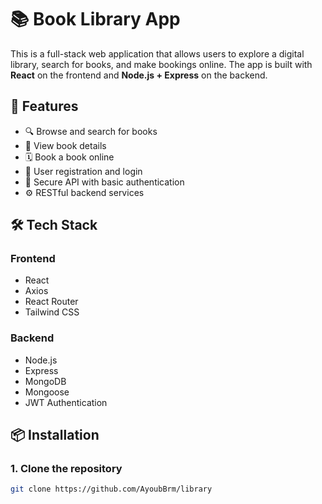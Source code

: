 # 📚 Book Library App

This is a full-stack web application that allows users to explore a digital library, search for books, and make bookings online. The app is built with **React** on the frontend and **Node.js + Express** on the backend.

## 🚀 Features

- 🔍 Browse and search for books
- 📘 View book details 
- 🗓️ Book a book online
- 🧾 User registration and login
- 🔐 Secure API with basic authentication
- ⚙️ RESTful backend services

## 🛠️ Tech Stack

### Frontend
- React
- Axios
- React Router
- Tailwind CSS

### Backend
- Node.js
- Express
- MongoDB
- Mongoose
- JWT Authentication

## 📦 Installation

### 1. Clone the repository

```bash
git clone https://github.com/AyoubBrm/library
